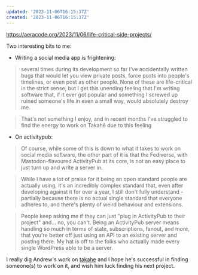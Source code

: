 ```yaml
---
updated: '2023-11-06T16:15:37Z'
created: '2023-11-06T16:15:37Z'
---
```

https://aeracode.org/2023/11/06/life-critical-side-projects/

Two interesting bits to me:

- Writing a social media app is frightening:

> several times during its development so far I've accidentally written bugs that would let you view private posts, force posts into people's timelines, or even post as other people. None of these are life-critical in the strict sense, but I get this unending feeling that I'm writing software that, if it ever got popular and something I screwed up ruined someone's life in even a small way, would absolutely destroy me.

> That's not something I enjoy, and in recent months I've struggled to find the energy to work on Takahē due to this feeling 

- On activitypub:

> Of course, while some of this is down to what it takes to work on social media software, the other part of it is that the Fediverse, with Mastodon-flavoured ActivityPub at its core, is not an easy place to just turn up and write a server in.

> While I have a lot of praise for it being an open standard people are actually using, it's an incredibly complex standard that, even after developing against it for over a year, I still don't fully understand - partially because there is no actual single standard that everyone adheres to, and there's plenty of weird behaviour and extensions.

> People keep asking me if they can just "plug in ActivityPub to their project" and... no, you can't. Being an ActivityPub server means handling so much in terms of state, subscriptions, fanout, and more, that you're better off just using an API to an existing server and posting there. My hat is off to the folks who actually made every single WordPress able to be a server.

I really dig Andrew's work on [takahe](https://github.com/jointakahe/takahe) and I hope he's successful in finding someone(s) to work on it, and wish him luck finding his next project.